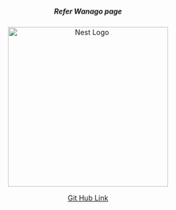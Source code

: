 <h5 align="center">Refer Wanago page</h5>

<p align="center">
  <a href="https://wanago.io/2020/05/11/nestjs-api-controllers-routing-module/" target="blank"><img src="https://wanago.io/wp-content/uploads/2018/10/blog-3.png" width="320" alt="Nest Logo" /></a>
</p>
<p align="center">
  <a href="https://github.com/mwanago/nestjs-typescript" target="blank">Git Hub Link</a>
</p>
